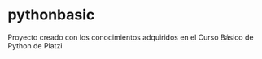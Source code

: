 # pythonbasic
Proyecto creado con los conocimientos adquiridos en el Curso Básico de Python de Platzi

